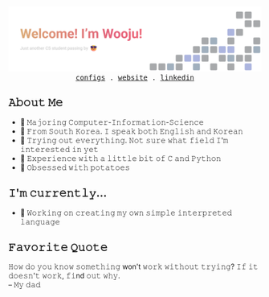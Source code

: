 <div align="center">
  <img src="imgs/banner.png">
  <!-- Monospace Font -->
  <samp>
    <a href="https://github.com/choednwn/configs">configs</a> .
    <a href="https://cwooju.com">website</a> .
    <a href="https://www.linkedin.com/in/choednwn/">linkedin</a>
  </samp>
</div>

## 𝙰𝚋𝚘𝚞𝚝 𝙼𝚎
- 📖 𝙼𝚊𝚓𝚘𝚛𝚒𝚗𝚐 𝙲𝚘𝚖𝚙𝚞𝚝𝚎𝚛-𝙸𝚗𝚏𝚘𝚛𝚖𝚊𝚝𝚒𝚘𝚗-𝚂𝚌𝚒𝚎𝚗𝚌𝚎
- 📍 𝙵𝚛𝚘𝚖 𝚂𝚘𝚞𝚝𝚑 𝙺𝚘𝚛𝚎𝚊. 𝙸 𝚜𝚙𝚎𝚊𝚔 𝚋𝚘𝚝𝚑 𝙴𝚗𝚐𝚕𝚒𝚜𝚑 𝚊𝚗𝚍 𝙺𝚘𝚛𝚎𝚊𝚗
- 🌟 𝚃𝚛𝚢𝚒𝚗𝚐 𝚘𝚞𝚝 𝚎𝚟𝚎𝚛𝚢𝚝𝚑𝚒𝚗𝚐. 𝙽𝚘𝚝 𝚜𝚞𝚛𝚎 𝚠𝚑𝚊𝚝 𝚏𝚒𝚎𝚕𝚍 𝙸'𝚖 𝚒𝚗𝚝𝚎𝚛𝚎𝚜𝚝𝚎𝚍 𝚒𝚗 𝚢𝚎𝚝
- 🚀 𝙴𝚡𝚙𝚎𝚛𝚒𝚎𝚗𝚌𝚎 𝚠𝚒𝚝𝚑 𝚊 𝚕𝚒𝚝𝚝𝚕𝚎 𝚋𝚒𝚝 𝚘𝚏 𝙲 𝚊𝚗𝚍 𝙿𝚢𝚝𝚑𝚘𝚗
- 🥔 𝙾𝚋𝚜𝚎𝚜𝚜𝚎𝚍 𝚠𝚒𝚝𝚑 𝚙𝚘𝚝𝚊𝚝𝚘𝚎𝚜

## 𝙸'𝚖 𝚌𝚞𝚛𝚛𝚎𝚗𝚝𝚕𝚢...
- 💬 𝚆𝚘𝚛𝚔𝚒𝚗𝚐 𝚘𝚗 𝚌𝚛𝚎𝚊𝚝𝚒𝚗𝚐 𝚖𝚢 𝚘𝚠𝚗 𝚜𝚒𝚖𝚙𝚕𝚎 𝚒𝚗𝚝𝚎𝚛𝚙𝚛𝚎𝚝𝚎𝚍 𝚕𝚊𝚗𝚐𝚞𝚊𝚐𝚎

## 𝙵𝚊𝚟𝚘𝚛𝚒𝚝𝚎 𝚀𝚞𝚘𝚝𝚎
𝙷𝚘𝚠 𝚍𝚘 𝚢𝚘𝚞 𝚔𝚗𝚘𝚠 𝚜𝚘𝚖𝚎𝚝𝚑𝚒𝚗𝚐 won't 𝚠𝚘𝚛𝚔 𝚠𝚒𝚝𝚑𝚘𝚞𝚝 𝚝𝚛𝚢𝚒𝚗𝚐? 𝙸𝚏 𝚒𝚝 𝚍𝚘𝚎𝚜𝚗'𝚝 𝚠𝚘𝚛𝚔, 𝚏𝚒nd 𝚘𝚞𝚝 𝚠𝚑𝚢.  
&ndash; 𝙼𝚢 𝚍𝚊𝚍